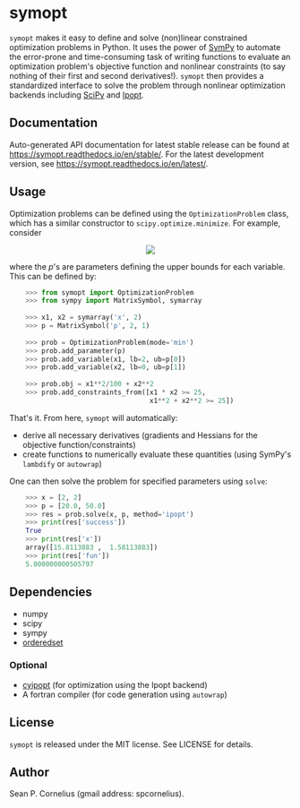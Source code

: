 symopt
======
`symopt` makes it easy to define and solve (non)linear constrained optimization problems in Python. 
It uses the power of [SymPy](https://www.sympy.org/) to automate the error-prone and 
time-consuming task of writing functions to evaluate an optimization problem's objective function 
and nonlinear constraints (to say nothing of their first and second derivatives!). 
`symopt` then provides a standardized interface to solve the problem through nonlinear 
optimization backends including [SciPy](https://www.scipy.org/) and 
[Ipopt](https://projects.coin-or.org/Ipopt).

Documentation
-------------
Auto-generated API documentation for latest stable release can be found at
https://symopt.readthedocs.io/en/stable/. For the latest development version,
see https://symopt.readthedocs.io/en/latest/.

Usage
-----
Optimization problems can be defined using the `OptimizationProblem`
class, which has a similar constructor to `scipy.optimize.minimize`.
For example, consider

<p align="center">
    <img src="https://latex.codecogs.com/gif.latex?\begin{align*}&space;\textrm{minimize}\;\;&space;&x_1^2/100&space;&plus;&space;x_2^2&space;\\&space;\textrm{subject&space;to}\;\;&space;&&space;x_1&space;x_2&space;\geq&space;25&space;\\&space;&&space;x_1^2&space;&plus;&space;x_2^2&space;\geq&space;25&space;\\&space;&&space;2&space;\leq&space;x_1&space;\leq&space;p_1&space;\\&space;&&space;0&space;\leq&space;x_2&space;\leq&space;p_2&space;\\&space;\end{align*}">
</p>

where the *p*'s  are parameters defining the upper bounds for each variable. 
This can be defined by:
```python
    >>> from symopt import OptimizationProblem
    >>> from sympy import MatrixSymbol, symarray
    
    >>> x1, x2 = symarray('x', 2)
    >>> p = MatrixSymbol('p', 2, 1)
    
    >>> prob = OptimizationProblem(mode='min')
    >>> prob.add_parameter(p)
    >>> prob.add_variable(x1, lb=2, ub=p[0])
    >>> prob.add_variable(x2, lb=0, ub=p[1])
    
    >>> prob.obj = x1**2/100 + x2**2
    >>> prob.add_constraints_from([x1 * x2 >= 25,
                                   x1**2 + x2**2 >= 25])
```
That's it. From here, `symopt` will automatically:

* derive all necessary derivatives (gradients and Hessians for the objective 
function/constraints)
* create functions to numerically evaluate these quantities 
(using SymPy's `lambdify` or `autowrap`)

One can then solve the problem for specified parameters using `solve`:
```python
    >>> x = [2, 2]
    >>> p = [20.0, 50.0]
    >>> res = prob.solve(x, p, method='ipopt')
    >>> print(res['success'])
    True
    >>> print(res['x'])
    array([15.8113883 ,  1.58113883])
    >>> print(res['fun'])
    5.000000000505797
```

Dependencies
------------
* numpy
* scipy
* sympy
* [orderedset](https://pypi.org/project/orderedset/)

### Optional
* [cyipopt](https://github.com/matthias-k/cyipopt) (for optimization using the Ipopt backend)
* A fortran compiler (for code generation using `autowrap`)


License
-------
`symopt` is released under the MIT license. See LICENSE for details.


Author
------
Sean P. Cornelius (gmail address: spcornelius).